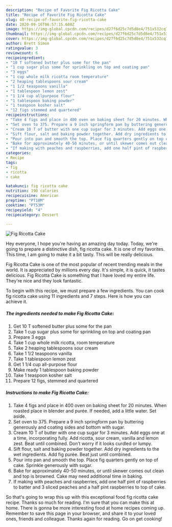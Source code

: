 ```yaml
---
description: "Recipe of Favorite Fig Ricotta Cake"
title: "Recipe of Favorite Fig Ricotta Cake"
slug: 40-recipe-of-favorite-fig-ricotta-cake
date: 2020-09-16T06:57:15.608Z
image: https://img-global.cpcdn.com/recipes/d27f6d25c7d5d8e4/751x532cq70/fig-ricotta-cake-recipe-main-photo.jpg
thumbnail: https://img-global.cpcdn.com/recipes/d27f6d25c7d5d8e4/751x532cq70/fig-ricotta-cake-recipe-main-photo.jpg
cover: https://img-global.cpcdn.com/recipes/d27f6d25c7d5d8e4/751x532cq70/fig-ricotta-cake-recipe-main-photo.jpg
author: Brett Simon
ratingvalue: 3
reviewcount: 6
recipeingredient:
- "10 T softened butter plus some for the pan"
- "1 cup sugar plus some for sprinkling on top and coating pan"
- "3 eggs"
- "1 cup whole milk ricotta room temperature"
- "2 heaping tablespoons sour cream"
- "1 1/2 teaspoons vanilla"
- "1 tablespoon lemon zest"
- "1 1/4 cup allpurpose flour"
- "1 tablespoon baking powder"
- "1 teaspoon kosher salt"
- "12 figs stemmed and quartered"
recipeinstructions:
- "Take 4 figs and place in 400 oven on baking sheet for 20 minutes. When roasted place in blender and purée. If needed, add a little water. Set aside."
- "Set oven to 375. Prepare a 9 inch springform pan by buttering generously and coating sides and bottom with sugar."
- "Cream 10 T of butter with one cup sugar for 3 minutes. Add eggs one at a time, incorporating fully. Add ricotta, sour cream, vanilla and lemon zest. Beat until combined. Don’t worry if it looks curdled or lumpy."
- "Sift flour, salt and baking powder together. Add dry ingredients to the wet ingredients. Add fig purée. Beat just until combined."
- "Pour into pan and smooth the top. Place fig quarters gently on top of cake. Sprinkle generously with sugar."
- "Bake for approximately 40-50 minutes, or until skewer comes out clean and top is browned. Cake may need additional time in baking."
- "If making with peaches and raspberries, add one half pint of raspberries to batter and 3 sliced peaches and a half pint raspberries to top of cake."
categories:
- Recipe
tags:
- fig
- ricotta
- cake

katakunci: fig ricotta cake 
nutrition: 190 calories
recipecuisine: American
preptime: "PT10M"
cooktime: "PT53M"
recipeyield: "4"
recipecategory: Dessert

---
```



![Fig Ricotta Cake](https://img-global.cpcdn.com/recipes/d27f6d25c7d5d8e4/751x532cq70/fig-ricotta-cake-recipe-main-photo.jpg)

Hey everyone, I hope you're having an amazing day today. Today, we're going to prepare a distinctive dish, fig ricotta cake. It is one of my favorites. This time, I am going to make it a bit tasty. This will be really delicious.

Fig Ricotta Cake is one of the most popular of recent trending meals in the world. It is appreciated by millions every day. It's simple, it is quick, it tastes delicious. Fig Ricotta Cake is something that I have loved my entire life. They're nice and they look fantastic.




To begin with this recipe, we must prepare a few ingredients. You can cook fig ricotta cake using 11 ingredients and 7 steps. Here is how you can achieve it.

<!--inarticleads1-->

##### The ingredients needed to make Fig Ricotta Cake:

1. Get 10 T softened butter plus some for the pan
1. Take 1 cup sugar plus some for sprinkling on top and coating pan
1. Prepare 3 eggs
1. Take 1 cup whole milk ricotta, room temperature
1. Take 2 heaping tablespoons sour cream
1. Take 1 1/2 teaspoons vanilla
1. Take 1 tablespoon lemon zest
1. Get 1 1/4 cup all-purpose flour
1. Make ready 1 tablespoon baking powder
1. Take 1 teaspoon kosher salt
1. Prepare 12 figs, stemmed and quartered




<!--inarticleads2-->

##### Instructions to make Fig Ricotta Cake:

1. Take 4 figs and place in 400 oven on baking sheet for 20 minutes. When roasted place in blender and purée. If needed, add a little water. Set aside.
1. Set oven to 375. Prepare a 9 inch springform pan by buttering generously and coating sides and bottom with sugar.
1. Cream 10 T of butter with one cup sugar for 3 minutes. Add eggs one at a time, incorporating fully. Add ricotta, sour cream, vanilla and lemon zest. Beat until combined. Don’t worry if it looks curdled or lumpy.
1. Sift flour, salt and baking powder together. Add dry ingredients to the wet ingredients. Add fig purée. Beat just until combined.
1. Pour into pan and smooth the top. Place fig quarters gently on top of cake. Sprinkle generously with sugar.
1. Bake for approximately 40-50 minutes, or until skewer comes out clean and top is browned. Cake may need additional time in baking.
1. If making with peaches and raspberries, add one half pint of raspberries to batter and 3 sliced peaches and a half pint raspberries to top of cake.




So that's going to wrap this up with this exceptional food fig ricotta cake recipe. Thanks so much for reading. I'm sure that you can make this at home. There is gonna be more interesting food at home recipes coming up. Remember to save this page in your browser, and share it to your loved ones, friends and colleague. Thanks again for reading. Go on get cooking!
